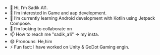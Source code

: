 - 👋 Hi, I’m Sadik Al1.
- 👀 I’m interested in Game and aap development.
- 🌱 I’m currently learning Android development with Kotlin using Jetpack Compose.
- 💞️ I’m looking to collaborate on 
- 📫 How to reach me "sadik_a1i" -> my insta.
- 😄 Pronouns: He,him
- ⚡ Fun fact: I have worked on Unity & GoDot Gaming engin.

<!---
SadikAl1/SadikAl1 is a ✨ special ✨ repository because its `README.md` (this file) appears on your GitHub profile.
You can click the Preview link to take a look at your changes.
--->
